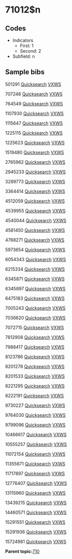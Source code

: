# 71012$n

## Codes

-   Indicators
    -   First: 1
    -   Second: 2
-   Subfield: n

## Sample bibs

501291 [Quicksearch](https://search.library.yale.edu/catalog/501291) [VXWS](http://prodorbis.library.yale.edu:7014/vxws/GetHoldingsService?bibId=501291)

707248 [Quicksearch](https://search.library.yale.edu/catalog/707248) [VXWS](http://prodorbis.library.yale.edu:7014/vxws/GetHoldingsService?bibId=707248)

764549 [Quicksearch](https://search.library.yale.edu/catalog/764549) [VXWS](http://prodorbis.library.yale.edu:7014/vxws/GetHoldingsService?bibId=764549)

1107930 [Quicksearch](https://search.library.yale.edu/catalog/1107930) [VXWS](http://prodorbis.library.yale.edu:7014/vxws/GetHoldingsService?bibId=1107930)

1115647 [Quicksearch](https://search.library.yale.edu/catalog/1115647) [VXWS](http://prodorbis.library.yale.edu:7014/vxws/GetHoldingsService?bibId=1115647)

1225115 [Quicksearch](https://search.library.yale.edu/catalog/1225115) [VXWS](http://prodorbis.library.yale.edu:7014/vxws/GetHoldingsService?bibId=1225115)

1225623 [Quicksearch](https://search.library.yale.edu/catalog/1225623) [VXWS](http://prodorbis.library.yale.edu:7014/vxws/GetHoldingsService?bibId=1225623)

1519480 [Quicksearch](https://search.library.yale.edu/catalog/1519480) [VXWS](http://prodorbis.library.yale.edu:7014/vxws/GetHoldingsService?bibId=1519480)

2765962 [Quicksearch](https://search.library.yale.edu/catalog/2765962) [VXWS](http://prodorbis.library.yale.edu:7014/vxws/GetHoldingsService?bibId=2765962)

2945233 [Quicksearch](https://search.library.yale.edu/catalog/2945233) [VXWS](http://prodorbis.library.yale.edu:7014/vxws/GetHoldingsService?bibId=2945233)

3289773 [Quicksearch](https://search.library.yale.edu/catalog/3289773) [VXWS](http://prodorbis.library.yale.edu:7014/vxws/GetHoldingsService?bibId=3289773)

3364414 [Quicksearch](https://search.library.yale.edu/catalog/3364414) [VXWS](http://prodorbis.library.yale.edu:7014/vxws/GetHoldingsService?bibId=3364414)

4512059 [Quicksearch](https://search.library.yale.edu/catalog/4512059) [VXWS](http://prodorbis.library.yale.edu:7014/vxws/GetHoldingsService?bibId=4512059)

4539955 [Quicksearch](https://search.library.yale.edu/catalog/4539955) [VXWS](http://prodorbis.library.yale.edu:7014/vxws/GetHoldingsService?bibId=4539955)

4540044 [Quicksearch](https://search.library.yale.edu/catalog/4540044) [VXWS](http://prodorbis.library.yale.edu:7014/vxws/GetHoldingsService?bibId=4540044)

4581450 [Quicksearch](https://search.library.yale.edu/catalog/4581450) [VXWS](http://prodorbis.library.yale.edu:7014/vxws/GetHoldingsService?bibId=4581450)

4768271 [Quicksearch](https://search.library.yale.edu/catalog/4768271) [VXWS](http://prodorbis.library.yale.edu:7014/vxws/GetHoldingsService?bibId=4768271)

5973654 [Quicksearch](https://search.library.yale.edu/catalog/5973654) [VXWS](http://prodorbis.library.yale.edu:7014/vxws/GetHoldingsService?bibId=5973654)

6054343 [Quicksearch](https://search.library.yale.edu/catalog/6054343) [VXWS](http://prodorbis.library.yale.edu:7014/vxws/GetHoldingsService?bibId=6054343)

6215334 [Quicksearch](https://search.library.yale.edu/catalog/6215334) [VXWS](http://prodorbis.library.yale.edu:7014/vxws/GetHoldingsService?bibId=6215334)

6345871 [Quicksearch](https://search.library.yale.edu/catalog/6345871) [VXWS](http://prodorbis.library.yale.edu:7014/vxws/GetHoldingsService?bibId=6345871)

6345897 [Quicksearch](https://search.library.yale.edu/catalog/6345897) [VXWS](http://prodorbis.library.yale.edu:7014/vxws/GetHoldingsService?bibId=6345897)

6475183 [Quicksearch](https://search.library.yale.edu/catalog/6475183) [VXWS](http://prodorbis.library.yale.edu:7014/vxws/GetHoldingsService?bibId=6475183)

7005243 [Quicksearch](https://search.library.yale.edu/catalog/7005243) [VXWS](http://prodorbis.library.yale.edu:7014/vxws/GetHoldingsService?bibId=7005243)

7036620 [Quicksearch](https://search.library.yale.edu/catalog/7036620) [VXWS](http://prodorbis.library.yale.edu:7014/vxws/GetHoldingsService?bibId=7036620)

7072715 [Quicksearch](https://search.library.yale.edu/catalog/7072715) [VXWS](http://prodorbis.library.yale.edu:7014/vxws/GetHoldingsService?bibId=7072715)

7812908 [Quicksearch](https://search.library.yale.edu/catalog/7812908) [VXWS](http://prodorbis.library.yale.edu:7014/vxws/GetHoldingsService?bibId=7812908)

7988417 [Quicksearch](https://search.library.yale.edu/catalog/7988417) [VXWS](http://prodorbis.library.yale.edu:7014/vxws/GetHoldingsService?bibId=7988417)

8123786 [Quicksearch](https://search.library.yale.edu/catalog/8123786) [VXWS](http://prodorbis.library.yale.edu:7014/vxws/GetHoldingsService?bibId=8123786)

8201278 [Quicksearch](https://search.library.yale.edu/catalog/8201278) [VXWS](http://prodorbis.library.yale.edu:7014/vxws/GetHoldingsService?bibId=8201278)

8201533 [Quicksearch](https://search.library.yale.edu/catalog/8201533) [VXWS](http://prodorbis.library.yale.edu:7014/vxws/GetHoldingsService?bibId=8201533)

8221295 [Quicksearch](https://search.library.yale.edu/catalog/8221295) [VXWS](http://prodorbis.library.yale.edu:7014/vxws/GetHoldingsService?bibId=8221295)

8222191 [Quicksearch](https://search.library.yale.edu/catalog/8222191) [VXWS](http://prodorbis.library.yale.edu:7014/vxws/GetHoldingsService?bibId=8222191)

9730227 [Quicksearch](https://search.library.yale.edu/catalog/9730227) [VXWS](http://prodorbis.library.yale.edu:7014/vxws/GetHoldingsService?bibId=9730227)

9764030 [Quicksearch](https://search.library.yale.edu/catalog/9764030) [VXWS](http://prodorbis.library.yale.edu:7014/vxws/GetHoldingsService?bibId=9764030)

9799096 [Quicksearch](https://search.library.yale.edu/catalog/9799096) [VXWS](http://prodorbis.library.yale.edu:7014/vxws/GetHoldingsService?bibId=9799096)

10466617 [Quicksearch](https://search.library.yale.edu/catalog/10466617) [VXWS](http://prodorbis.library.yale.edu:7014/vxws/GetHoldingsService?bibId=10466617)

10555257 [Quicksearch](https://search.library.yale.edu/catalog/10555257) [VXWS](http://prodorbis.library.yale.edu:7014/vxws/GetHoldingsService?bibId=10555257)

11072154 [Quicksearch](https://search.library.yale.edu/catalog/11072154) [VXWS](http://prodorbis.library.yale.edu:7014/vxws/GetHoldingsService?bibId=11072154)

11355671 [Quicksearch](https://search.library.yale.edu/catalog/11355671) [VXWS](http://prodorbis.library.yale.edu:7014/vxws/GetHoldingsService?bibId=11355671)

11717897 [Quicksearch](https://search.library.yale.edu/catalog/11717897) [VXWS](http://prodorbis.library.yale.edu:7014/vxws/GetHoldingsService?bibId=11717897)

12776407 [Quicksearch](https://search.library.yale.edu/catalog/12776407) [VXWS](http://prodorbis.library.yale.edu:7014/vxws/GetHoldingsService?bibId=12776407)

13115960 [Quicksearch](https://search.library.yale.edu/catalog/13115960) [VXWS](http://prodorbis.library.yale.edu:7014/vxws/GetHoldingsService?bibId=13115960)

13439215 [Quicksearch](https://search.library.yale.edu/catalog/13439215) [VXWS](http://prodorbis.library.yale.edu:7014/vxws/GetHoldingsService?bibId=13439215)

14460571 [Quicksearch](https://search.library.yale.edu/catalog/14460571) [VXWS](http://prodorbis.library.yale.edu:7014/vxws/GetHoldingsService?bibId=14460571)

15291551 [Quicksearch](https://search.library.yale.edu/catalog/15291551) [VXWS](http://prodorbis.library.yale.edu:7014/vxws/GetHoldingsService?bibId=15291551)

15291936 [Quicksearch](https://search.library.yale.edu/catalog/15291936) [VXWS](http://prodorbis.library.yale.edu:7014/vxws/GetHoldingsService?bibId=15291936)

15724981 [Quicksearch](https://search.library.yale.edu/catalog/15724981) [VXWS](http://prodorbis.library.yale.edu:7014/vxws/GetHoldingsService?bibId=15724981)

**Parent topic:**[710](../../tags/710/710.md)

